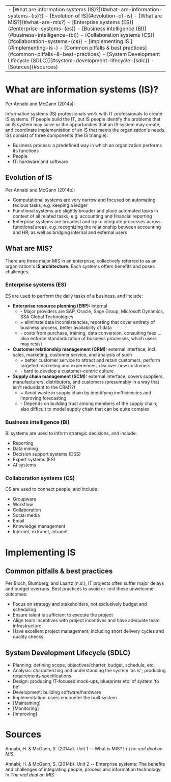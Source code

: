 <table class="TOC"><tr><td>- [What are information systems (IS)?](#what-are-information-systems-(is)?)
	- [Evolution of IS](#evolution-of-is)
	- [What are MIS?](#what-are-mis?)
		- [Enterprise systems (ES)](#enterprise-systems-(es))
		- [Business intelligence (BI)](#business-intelligence-(bi))
		- [Collaboration systems (CS)](#collaboration-systems-(cs))
- [Implementing IS ](#implementing-is-)
	- [Common pitfalls & best practices](#common-pitfalls-&-best-practices)
	- [System Development Lifecycle (SDLC)](#system-development-lifecycle-(sdlc))
- [Sources](#sources)
</td></tr></table>


# What are information systems (IS)?

Per Annabi and McGann (2014a):

Information systems (IS) professionals work with IT professionals to create IS systems. IT people build the IT, but IS people identify the problems that an IS system may solve or the opportunities that an IS system may create, and coordinate implementation of an IS that meets the organization's needs. ISs consist of three components (the IS triangle):

- Business process: a predefined way in which an organization performs its functions
- People
- IT: hardware and software
    
## Evolution of IS
    
Per Annabi and McGann (2014b):

- Computational systems are very narrow and focused on automating tedious tasks, e.g. keeping a ledger
- Functional systems are slightly broader and place automated tasks in context of all related tasks, e.g. accounting and financial reporting
- Enterprise systems are broadest and try to integrate processes across functional areas, e.g. recognizing the relationship between accounting and HR, as well as bridging internal and external users

## What are MIS?
    
There are three major MIS in an enterprise, collectively referred to as an organization's **IS architecture.** Each systems offers benefits and poses challenges. 


### Enterprise systems (ES)

ES are used to perform the daily tasks of a business, and include:

- **Enterprise resource planning (ERP):** internal
    - \- Major providers are SAP, Oracle, Sage Group, Microsoft Dynamics, SSA Global Technologies
    - \+ eliminate data inconsistencies, reporting that cover entirety of business process, better availability of data
    - \- costs from purchase, training, data conversion, consulting fees ... also enforce standardization of business processes, which users may resist
- **Customer relationship management (CRM):** external interface; incl. sales, marketing, customer service, and analysis of such
    - \+ better customer service to attract and retain customers, perform targeted marketing and experiences, discover new customers
    - \- hard to develop a customer-centric culture
- **Supply chain management (SCM):** external interface; covers suppliers, manufacturers, distributors, and customers (presumably in a way that isn't redundant to the CRM??)
    - \+ Avoid waste in supply chain by identifying inefficiencies and improving forecasting
    - \- Depends on building trust among members of the supply chain; also difficult to model supply chain that can be quite complex 

### Business intelligence (BI)

BI systems are used to inform strategic decisions, and include:

- Reporting
- Data mining
- Decision support systems (DSS)
- Expert systems (ES)
- AI systems

### Collaboration systems (CS)

CS are used to connect people, and include:

- Groupware
- Workflow
- Collaboration
- Social media
- Email
- Knowledge management
- Internet, extranet, intranet

        
        
        
# Implementing IS 

## Common pitfalls & best practices

Per Bloch, Blumberg, and Laartz (n.d.), IT projects often suffer major delays and budget overruns. Best practices to avoid or limit these unwelcome outcomes:

- Focus on strategy and stakeholders, not exclusively budget and scheduling
- Ensure talent is sufficient to execute the project
- Align team incentives with project incentives and have adequate team infrastructure
- Have excellent project management, including short delivery cycles and quality checks

## System Development Lifecycle (SDLC)
  
- Planning: defining scope, objectives/charter, budget, schedule, etc.
- Analysis: characterizing and understanding the system 'as is'; producing requirements specifications
- Design: producing IT-focused mock-ups, blueprints etc. of system 'to be'
- Development: building software/hardware
- Implementation: users encounter the built system
- [Maintaining]
- [Monitoring]
- [Improving]


    

    
    
# Sources

Annabi, H. & McGann, S. (2014a). Unit 1 -- What is MIS? In _The real deal on MIS._

Annabi, H. & McGann, S. (2014b). Unit 2 -- Enterprise systems: The benefits and challenges of integrating people, process and information technology. In _The real deal on MIS._

